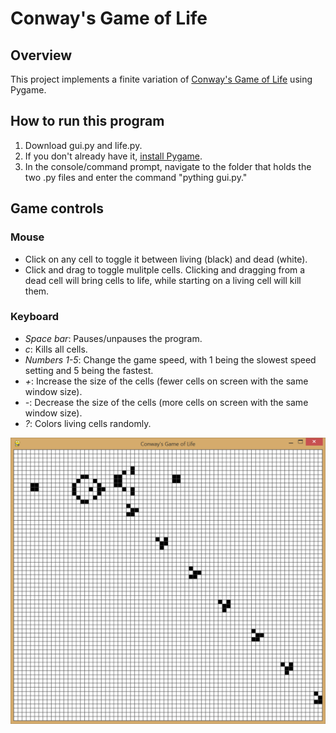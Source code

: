 # Conway's Game of Life

## Overview

This project implements a finite variation of [Conway's Game of Life](https://en.wikipedia.org/wiki/Conway%27s_Game_of_Life) using Pygame.

## How to run this program

1. Download gui.py and life.py.
2. If you don't already have it, [install Pygame](https://www.pygame.org/wiki/GettingStarted).
3. In the console/command prompt, navigate to the folder that holds the two .py files and enter the command "pything gui.py."

## Game controls

### Mouse

- Click on any cell to toggle it between living (black) and dead (white).
- Click and drag to toggle mulitple cells. Clicking and dragging from a dead cell will bring cells to life, while starting on a living cell will kill them.

### Keyboard

- *Space bar*: Pauses/unpauses the program.
- *c*: Kills all cells.
- *Numbers 1-5*: Change the game speed, with 1 being the slowest speed setting and 5 being the fastest.
- *+*: Increase the size of the cells (fewer cells on screen with the same window size).
- *-*: Decrease the size of the cells (more cells on screen with the same window size).
- *?*: Colors living cells randomly.

![](game_of_life.png)